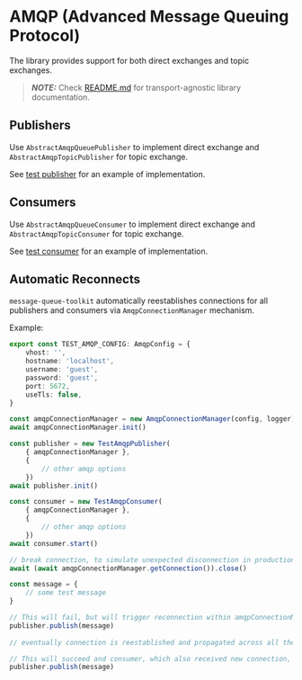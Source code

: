 # AMQP (Advanced Message Queuing Protocol)

The library provides support for both direct exchanges and topic exchanges.

> **_NOTE:_**  Check [README.md](../../README.md) for transport-agnostic library documentation.
>

## Publishers

Use `AbstractAmqpQueuePublisher` to implement direct exchange and `AbstractAmqpTopicPublisher` for topic exchange.

See [test publisher](test/publishers/AmqpPermissionPublisher.ts) for an example of implementation.

## Consumers

Use `AbstractAmqpQueueConsumer` to implement direct exchange and `AbstractAmqpTopicConsumer` for topic exchange.

See [test consumer](test/consumers/AmqpPermissionConsumer.ts) for an example of implementation.

## Automatic Reconnects

`message-queue-toolkit` automatically reestablishes connections for all publishers and consumers via `AmqpConnectionManager` mechanism.

Example:

```ts
export const TEST_AMQP_CONFIG: AmqpConfig = {
    vhost: '',
    hostname: 'localhost',
    username: 'guest',
    password: 'guest',
    port: 5672,
    useTls: false,
}

const amqpConnectionManager = new AmqpConnectionManager(config, logger)
await amqpConnectionManager.init()

const publisher = new TestAmqpPublisher(
    { amqpConnectionManager },
    {
        // other amqp options
    })
await publisher.init()

const consumer = new TestAmqpConsumer(
    { amqpConnectionManager },
    {
        // other amqp options
    })
await consumer.start()

// break connection, to simulate unexpected disconnection in production
await (await amqpConnectionManager.getConnection()).close()

const message = { 
    // some test message
}

// This will fail, but will trigger reconnection within amqpConnectionManager
publisher.publish(message)
    
// eventually connection is reestablished and propagated across all the AMQP services that use same amqpConnectionManager 

// This will succeed and consumer, which also received new connection, will be able to consume it
publisher.publish(message)
```
